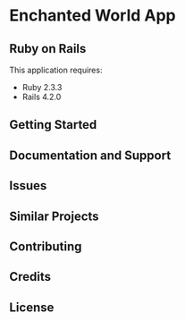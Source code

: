 Enchanted World App
=====================

Ruby on Rails
-------------

This application requires:

- Ruby 2.3.3
- Rails 4.2.0

Getting Started
---------------

Documentation and Support
-------------------------

Issues
-------------

Similar Projects
----------------

Contributing
------------

Credits
-------

License
-------
